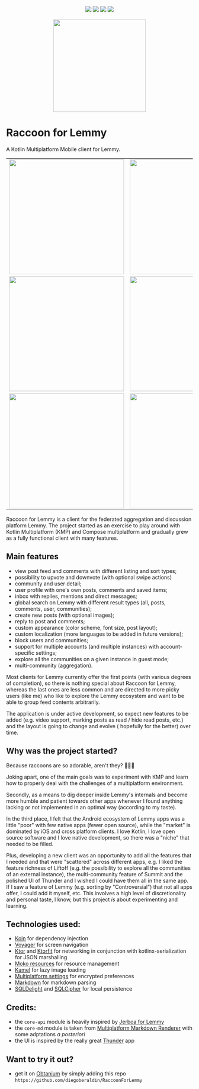 <div align="center">
  <img src="https://img.shields.io/badge/Kotlin-1.9.10-7f52ff?logo=kotlin" />
  <img src="https://img.shields.io/badge/platforms-Android,iOS-green" />
  <img src="https://img.shields.io/badge/Jetpack_Compose-1.5.2-3e7fea?logo=jetpackcompose" />
  <img src="https://img.shields.io/github/license/diegoberaldin/RaccoonForLemmy" />
</div>

<br />

<div align="center">
  <img src="https://github.com/diegoberaldin/RaccoonForLemmy/assets/2738294/6785188f-9c2a-4622-ab6b-5aa116d27c31" width="250" height="auto" />
</div>

# Raccoon for Lemmy

A Kotlin Multiplatform Mobile client for Lemmy.

<div align="center">
<table>
  <tr>
    <td><!-- Home -->
      <img src="https://github.com/diegoberaldin/RaccoonForLemmy/assets/2738294/01b3f04b-3900-46dc-b835-efc11c89ab63" width="310" />
    </td>
    <td><!-- Post detail -->
      <img src="https://github.com/diegoberaldin/RaccoonForLemmy/assets/2738294/c303237d-b5df-40bd-acc6-419aeed8de10" width="310" />
    </td>
  </tr>
  <tr>
    <td><!-- Explore -->
      <img src="https://github.com/diegoberaldin/RaccoonForLemmy/assets/2738294/e836c063-f85c-488d-b26a-5aa14a49ec2b" width="310" />
    </td>
    <td><!-- Community detail -->
      <img src="https://github.com/diegoberaldin/RaccoonForLemmy/assets/2738294/e9174244-e0bf-4bcc-bed5-6332e807ce60" width="310" />
    </td>
  </tr>
  <tr>
    <td><!-- Inbox -->
      <img src="https://github.com/diegoberaldin/RaccoonForLemmy/assets/2738294/1aaff3ac-205b-404d-b83e-ce3f4e267e75" width="310" />
    </td>
    <td><!-- Settings -->
      <img src="https://github.com/diegoberaldin/RaccoonForLemmy/assets/2738294/3e5e95bf-d09e-4339-bdaf-4e56dedb2bf3" width="310" />
    </td>
  </tr>
</table>
</div>

Raccoon for Lemmy is a client for the federated aggregation and discussion platform Lemmy.
The project started as an exercise to play around with Kotlin Multiplatform (KMP) and Compose
multiplatform and gradually grew as a fully functional client with many features.

## Main features

- view post feed and comments with different listing and sort types;
- possibility to upvote and downvote (with optional swipe actions)
- community and user detail;
- user profile with one's own posts, comments and saved items;
- inbox with replies, mentions and direct messages;
- global search on Lemmy with different result types (all, posts, comments, user, communities);
- create new posts (with optional images);
- reply to post and comments;
- custom appearance (color scheme, font size, post layout);
- custom localization (more languages to be added in future versions);
- block users and communities;
- support for multiple accounts (and multiple instances) with account-specific settings;
- explore all the communities on a given instance in guest mode;
- multi-community (aggregation).

Most clients for Lemmy currently offer the first points (with various degrees of completion), so
there is nothing special about Raccoon for Lemmy, whereas the last ones are less common and are
directed to more picky users (like me) who like to explore the Lemmy ecosystem and want to be able
to group feed contents arbitrarily.

The application is under active development, so expect new features to be added (e.g. video support,
marking posts as read / hide read posts, etc.) and the layout is going to change and evolve (
hopefully for the better) over time.

## Why was the project started?

Because raccoons are so adorable, aren't they? 🦝🦝🦝

Joking apart, one of the main goals was to experiment with KMP and learn how to properly deal
with the challenges of a multiplatform environment.

Secondly, as a means to dig deeper inside Lemmy's internals and become more humble and patient
towards other apps whenever I found anything lacking or not implemented in an optimal way (according
to my taste).

In the third place, I felt that the Android ecosystem of Lemmy apps was a little "poor" with few
native apps (fewer open source), while the "market" is dominated by iOS and cross platform clients.
I love Kotlin, I love open source software and I love native development, so there was a "niche"
that needed to be filled.

Plus, developing a new client was an opportunity to add all the features that I needed and that
were "scattered" across different apps, e.g. I liked the feature richness of Liftoff (e.g. the
possibility to explore all the communities of an external instance), the multi-community feature of
Summit and the polished UI of Thunder and I wished I could have them all in the same app. If I saw a
feature of Lemmy (e.g. sorting by "Controversial") that not all apps offer, I could add it myself,
etc. This involves a high level of discretionality and personal taste, I know, but this project _is_
about experimenting and learning.

## Technologies used:

- [Koin](https://github.com/InsertKoinIO/koin) for dependency injection
- [Voyager](https://github.com/adrielcafe/voyager) for screen navigation
- [Ktor](https://github.com/ktorio/ktor) and [Ktorfit](https://github.com/Foso/Ktorfit) for
  networking in conjunction with kotlinx-serialization for JSON marshalling
- [Moko resources](https://github.com/icerockdev/moko-resources) for resource management
- [Kamel](https://github.com/Kamel-Media/Kamel) for lazy image loading
- [Multiplatform settings](https://github.com/russhwolf/multiplatform-settings) for encrypted
  preferences
- [Markdown](https://github.com/JetBrains/markdown) for markdown parsing
- [SQLDelight](https://github.com/cashapp/sqldelight)
  and [SQLCipher](https://github.com/sqlcipher/sqlcipher) for local persistence

## Credits:

- the `core-api` module is heavily inspired
  by [Jerboa for Lemmy](https://github.com/dessalines/jerboa)
- the `core-md` module is taken
  from [Multiplatform Markdown Renderer](https://github.com/mikepenz/multiplatform-markdown-renderer)
  with some adptations _a posteriori_
- the UI is inspired by the really great [Thunder](https://github.com/thunder-app/thunder) app

## Want to try it out?

- get it on [Obtanium](https://github.com/ImranR98/Obtainium/releases) by simply adding this
  repo `https://github.com/diegoberaldin/RaccoonForLemmy`
